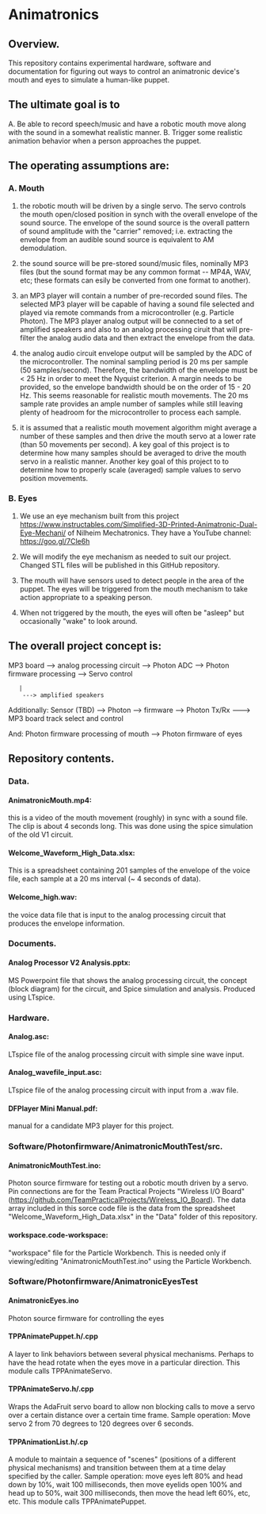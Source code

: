 # Animatronics

## Overview.
This repository contains experimental hardware, software and documentation for figuring out
ways to control an animatronic device's mouth and eyes to simulate a human-like puppet. 

## The ultimate goal is to
A. Be able to record speech/music and have a robotic mouth move along with the sound in a 
somewhat realistic manner.
B. Trigger some realistic animation behavior when a person approaches the puppet. 


## The operating assumptions are:

### A. Mouth

1. the robotic mouth will be driven by a single servo.  The servo controls the mouth open/closed
position in synch with the overall envelope of the sound source.  The envelope of the sound source
is the overall pattern of sound amplitude with the "carrier" removed; i.e. extracting the
envelope from an audible sound source is equivalent to AM demodulation.

2. the sound source will be pre-stored sound/music files, nominally MP3 files (but the sound format
may be any common format -- MP4A, WAV, etc; these formats can esily be converted from one format to another).

3. an MP3 player will contain a number of pre-recorded sound files.  The selected MP3 player will be capable
of having a sound file selected and played via remote commands from a microcontroller (e.g. Particle Photon).
The MP3 player analog output will be connected to a set of amplified speakers and also to an analog
processing ciruit that will pre-filter the analog audio data and then extract the envelope from the data.

4. the analog audio circuit envelope output will be sampled by the ADC of the microcontroller.  The nominal
sampling period is 20 ms per sample (50 samples/second). Therefore, the bandwidth of the envelope must be < 25 Hz
in order to meet the Nyquist criterion.  A margin needs to be provided, so the envelope bandwidth should be on
the order of 15 - 20 Hz. This seems reasonable for realistic mouth movements.  The 20 ms sample rate provides
an ample number of samples while still leaving plenty of headroom for the microcontroller to process each sample.

5. it is assumed that a realistic mouth movement algorithm might average a number of these samples and then drive
the mouth servo at a lower rate (than 50 movements per second).  A key goal of this project is to determine
how many samples should be averaged to drive the mouth servo in a realistic manner.  Another key goal of this 
project to to determine how to properly scale (averaged) sample values to servo position movements.

### B. Eyes

1. We use an eye mechanism built from this project https://www.instructables.com/Simplified-3D-Printed-Animatronic-Dual-Eye-Mechani/
of Nilheim Mechatronics.  They have a YouTube channel:  https://goo.gl/7Cle6h

2. We will modify the eye mechanism as needed to suit our project. Changed STL files will be published in this GitHub repository.

3. The mouth will have sensors used to detect people in the area of the puppet. The eyes will be triggered from the mouth mechanism to take action appropriate to a speaking person.

4. When not triggered by the mouth, the eyes will often be "asleep" but occasionally "wake" to look around.


## The overall project concept is:

MP3 board --> analog processing circuit --> Photon ADC --> Photon firmware processing --> Servo control

       |
        ---> amplified speakers

Additionally:
Sensor (TBD) --> Photon --> firmware --> Photon Tx/Rx ---> MP3 board track select and control

And: 
Photon firmware processing of mouth --> Photon firmware of eyes


## Repository contents.
### Data.
#### AnimatronicMouth.mp4: 
this is a video of the mouth movement (roughly) in sync with
a sound file.  The clip is about 4 seconds long.  This was done
using the spice simulation of the old V1 circuit.

#### Welcome_Waveform_High_Data.xlsx:  
This is a spreadsheet containing 201 samples of the
envelope of the voice file, each sample at a 20 ms interval (~ 4 seconds of data).

#### Welcome_high.wav:  
the voice data file that is input to the analog processing circuit that
produces the envelope information.

### Documents.
#### Analog Processor V2 Analysis.pptx:  
MS Powerpoint file that shows the analog processing circuit, the 
concept (block diagram) for the circuit, and Spice simulation and analysis.  Produced using LTspice.

### Hardware.
#### Analog.asc: 
LTspice file of the analog processing circuit with simple sine wave input.

#### Analog_wavefile_input.asc:  
LTspice file of the analog processing circuit with input from a .wav file.

#### DFPlayer Mini Manual.pdf:  
manual for a candidate MP3 player for this project.

### Software/Photonfirmware/AnimatronicMouthTest/src.
#### AnimatronicMouthTest.ino:  
Photon source firmware for testing out a robotic mouth driven
by a servo. Pin connections are for the Team Practical Projects "Wireless I/O Board"
(https://github.com/TeamPracticalProjects/Wireless_IO_Board). 
The data array included in this sorce code file is the data from the spreadsheet
"Welcome_Waveform_High_Data.xlsx" in the "Data" folder of this repository.

#### workspace.code-workspace: 
"workspace" file for the Particle Workbench.  This is needed only if
viewing/editing "AnimatronicMouthTest.ino" using the Particle Workbench.

### Software/Photonfirmware/AnimatronicEyesTest
#### AnimatronicEyes.ino
Photon source firmware for controlling the eyes
#### TPPAnimatePuppet.h/.cpp
A layer to link behaviors between several physical mechanisms. Perhaps to have the head rotate when the eyes move in a particular direction. This module calls TPPAnimateServo.
#### TPPAnimateServo.h/.cpp
Wraps the AdaFruit servo board to allow non blocking calls to move a servo over a certain distance over a certain time frame. Sample operation: Move servo 2 from 70 degrees to 120 degrees over 6 seconds.
#### TPPAnimationList.h/.cp
A module to maintain a sequence of "scenes" (positions of a different physical mechanisms) and transition between them at a time delay specified by the caller. Sample operation: move eyes left 80% and head down by 10%, wait 100 milliseconds, then move eyelids open 100% and head up to 50%, wait 300 milliseconds, then move the head left 60%, etc, etc. This module calls TPPAnimatePuppet.